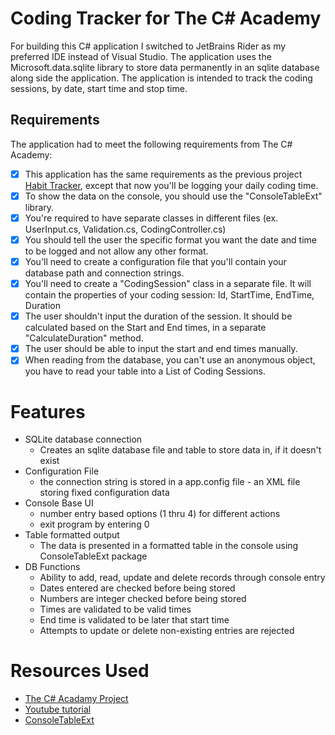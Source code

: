 ﻿# Coding Tracker for The C# Academy

For building this C# application I switched to JetBrains Rider as my preferred IDE instead of Visual Studio. 
The application uses the Microsoft.data.sqlite library to store data permanently in an sqlite database along side the application.
The application is intended to track the coding sessions, by date, start time and stop time.

## Requirements

The application had to meet the following requirements from The C# Academy:

- [x] This application has the same requirements as the previous project [Habit Tracker](https://github.com/stevietv/CodeReviews.Console.HabitTracker/tree/master/HabitTracker.StevieTV), except that now you'll be logging your daily coding time.
- [x] To show the data on the console, you should use the "ConsoleTableExt" library.
- [x] You're required to have separate classes in different files (ex. UserInput.cs, Validation.cs, CodingController.cs)
- [x] You should tell the user the specific format you want the date and time to be logged and not allow any other format.
- [x] You'll need to create a configuration file that you'll contain your database path and connection strings.
- [x] You'll need to create a "CodingSession" class in a separate file. It will contain the properties of your coding session: Id, StartTime, EndTime, Duration
- [x] The user shouldn't input the duration of the session. It should be calculated based on the Start and End times, in a separate "CalculateDuration" method.
- [x] The user should be able to input the start and end times manually.
- [x] When reading from the database, you can't use an anonymous object, you have to read your table into a List of Coding Sessions.

# Features

- SQLite database connection
    - Creates an sqlite database file and table to store data in, if it doesn't exist
- Configuration File
  - the connection string is stored in a app.config file - an XML file storing fixed configuration data
- Console Base UI
    - number entry based options (1 thru 4) for different actions
    - exit program by entering 0
- Table formatted output
  - The data is presented in a formatted table in the console using ConsoleTableExt package
- DB Functions
    - Ability to add, read, update and delete records through console entry
    - Dates entered are checked before being stored
    - Numbers are integer checked before being stored
    - Times are validated to be valid times
    - End time is validated to be later that start time
    - Attempts to update or delete non-existing entries are rejected

# Resources Used

- [The C# Acadamy Project](https://thecsharpacademy.com/project/13)
- [Youtube tutorial](https://www.youtube.com/watch?v=tvrfIMiG3-s)
- [ConsoleTableExt](https://github.com/minhhungit/ConsoleTableExt)
